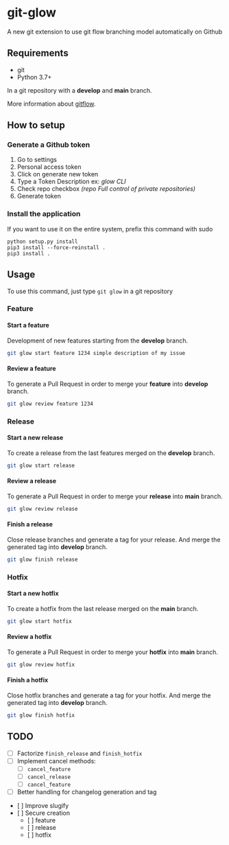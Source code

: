 # git-glow
A new git extension to use git flow branching model automatically on Github

## Requirements

- git
- Python 3.7+

In a git repository with a **develop** and **main** branch.

More information about [gitflow](http://nvie.com/posts/a-successful-git-branching-model/). 

## How to setup

### Generate a Github token

1. Go to settings
2. Personal access token
3. Click on generate new token
4. Type a Token Description ex: *glow CLI*
5. Check repo checkbox *(repo Full control of private repositories)*
6. Generate token

### Install the application

If you want to use it on the entire system, prefix this command with sudo

```
python setup.py install
pip3 install --force-reinstall .
pip3 install .
```

## Usage

To use this command, just type ```git glow``` in a git repository

### Feature

#### Start a feature

Development of new features starting from the **develop** branch.

```bash
git glow start feature 1234 simple description of my issue
```

#### Review a feature

To generate a Pull Request in order to merge your **feature** into **develop** branch.

```bash
git glow review feature 1234
```

### Release

#### Start a new release

To create a release from the last features merged on the **develop** branch.

```bash
git glow start release
```

#### Review a release

To generate a Pull Request in order to merge your **release** into **main** branch.

```bash
git glow review release
```

#### Finish a release

Close release branches and generate a tag for your release.
And merge the generated tag into **develop** branch.

```bash
git glow finish release
```


### Hotfix

#### Start a new hotfix

To create a hotfix from the last release merged on the **main** branch.

```bash
git glow start hotfix
```

#### Review a hotfix

To generate a Pull Request in order to merge your **hotfix** into **main** branch.

```bash
git glow review hotfix
```

#### Finish a hotfix

Close hotfix branches and generate a tag for your hotfix.
And merge the generated tag into **develop** branch.

```bash
git glow finish hotfix
```


## TODO

- [ ] Factorize `finish_release` and `finish_hotfix`
- [ ] Implement cancel methods:
    - [ ] `cancel_feature` 
    - [ ] `cancel_release` 
    - [ ] `cancel_feature` 
- [ ] Better handling for changelog generation and tag
- [ ] Improve slugify
- [ ] Secure creation
    - [ ] feature
    - [ ] release
    - [ ] hotfix


